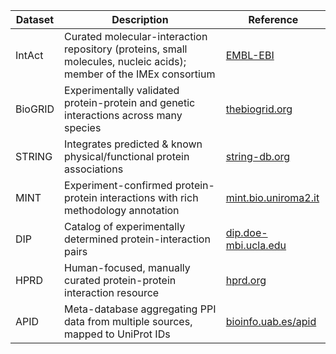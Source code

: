 
| Dataset | Description | Reference |
| --- | --- | --- |
| IntAct | Curated molecular-interaction repository (proteins, small molecules, nucleic acids); member of the IMEx consortium| [EMBL-EBI](EMBL-EBI)|
| BioGRID |	Experimentally validated protein-protein and genetic interactions across many species|	[thebiogrid.org](thebiogrid.org)|
| STRING |	Integrates predicted & known physical/functional protein associations | [string-db.org](string-db.org)|
|MINT|	Experiment-confirmed protein-protein interactions with rich methodology annotation|	[mint.bio.uniroma2.it](mint.bio.uniroma2.it)|
|DIP|	Catalog of experimentally determined protein-interaction pairs | [dip.doe-mbi.ucla.edu](dip.doe-mbi.ucla.edu)|
|HPRD|	Human-focused, manually curated protein-protein interaction resource|	[hprd.org](hprd.org)|
|APID|	Meta-database aggregating PPI data from multiple sources, mapped to UniProt IDs| [bioinfo.uab.es/apid](bioinfo.uab.es/apid)| 
